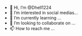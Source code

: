 - 👋 Hi, I’m @Dhell1224
- 👀 I’m interested in social medias...
- 🌱 I’m currently learning ...
- 💞️ I’m looking to collaborate on ...
- 📫 How to reach me ...

<!---
Dhell1224/Dhell1224 is a ✨ special ✨ repository because its `README.md` (this file) appears on your GitHub profile.
You can click the Preview link to take a look at your changes.
--->
